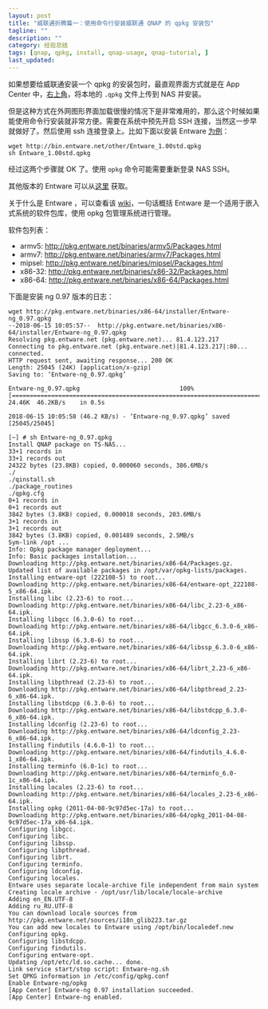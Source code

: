 ```yaml
---
layout: post
title: "威联通折腾篇一：使用命令行安装威联通 QNAP 的 qpkg 安装包"
tagline: ""
description: ""
category: 经验总结
tags: [qnap, qpkg, install, qnap-usage, qnap-tutorial, ]
last_updated:
---
```


如果想要给威联通安装一个 qpkg 的安装包时，最直观界面方式就是在 App Center 中，[右上角](https://www.qnap.com/en/how-to/knowledge-base/article/how-to-install-qnap-applications-qpkg-files-manually)，将本地的 `.qpkg` 文件上传到 NAS 并安装。

但是这种方式在外网图形界面加载很慢的情况下是非常难用的，那么这个时候如果能使用命令行安装就非常方便。需要在系统中预先开启 SSH 连接，当然这一步早就做好了。然后使用 ssh 连接登录上。比如下面以安装 Entware [为例](https://github.com/Entware/Entware/wiki/Install-on-QNAP-NAS)：

    wget http://bin.entware.net/other/Entware_1.00std.qpkg
    sh Entware_1.00std.qpkg

经过这两个步骤就 OK 了。使用 `opkg` 命令可能需要重新登录 NAS SSH。

其他版本的 Entware 可以从[这里](http://pkg.entware.net/binaries/) 获取。

关于什么是 Entware ，可以查看该 [wiki](https://github.com/Entware/Entware/wiki)，一句话概括 Entware 是一个适用于嵌入式系统的软件包库，使用 opkg 包管理系统进行管理。

软件包列表：

- armv5: <http://pkg.entware.net/binaries/armv5/Packages.html>
- armv7: <http://pkg.entware.net/binaries/armv7/Packages.html>
- mipsel: <http://pkg.entware.net/binaries/mipsel/Packages.html>
- x86-32: <http://pkg.entware.net/binaries/x86-32/Packages.html>
- x86-64: <http://pkg.entware.net/binaries/x86-64/Packages.html>

下面是安装 ng 0.97 版本的日志：

    wget http://pkg.entware.net/binaries/x86-64/installer/Entware-ng_0.97.qpkg
    --2018-06-15 10:05:57--  http://pkg.entware.net/binaries/x86-64/installer/Entware-ng_0.97.qpkg
    Resolving pkg.entware.net (pkg.entware.net)... 81.4.123.217
    Connecting to pkg.entware.net (pkg.entware.net)|81.4.123.217|:80... connected.
    HTTP request sent, awaiting response... 200 OK
    Length: 25045 (24K) [application/x-gzip]
    Saving to: ‘Entware-ng_0.97.qpkg’

    Entware-ng_0.97.qpkg                            100%[======================================================================================================>]  24.46K  46.2KB/s    in 0.5s

    2018-06-15 10:05:58 (46.2 KB/s) - ‘Entware-ng_0.97.qpkg’ saved [25045/25045]

    [~] # sh Entware-ng_0.97.qpkg
    Install QNAP package on TS-NAS...
    33+1 records in
    33+1 records out
    24322 bytes (23.8KB) copied, 0.000060 seconds, 386.6MB/s
    ./
    ./qinstall.sh
    ./package_routines
    ./qpkg.cfg
    0+1 records in
    0+1 records out
    3842 bytes (3.8KB) copied, 0.000018 seconds, 203.6MB/s
    3+1 records in
    3+1 records out
    3842 bytes (3.8KB) copied, 0.001489 seconds, 2.5MB/s
    Sym-link /opt ...
    Info: Opkg package manager deployment...
    Info: Basic packages installation...
    Downloading http://pkg.entware.net/binaries/x86-64/Packages.gz.
    Updated list of available packages in /opt/var/opkg-lists/packages.
    Installing entware-opt (222108-5) to root...
    Downloading http://pkg.entware.net/binaries/x86-64/entware-opt_222108-5_x86-64.ipk.
    Installing libc (2.23-6) to root...
    Downloading http://pkg.entware.net/binaries/x86-64/libc_2.23-6_x86-64.ipk.
    Installing libgcc (6.3.0-6) to root...
    Downloading http://pkg.entware.net/binaries/x86-64/libgcc_6.3.0-6_x86-64.ipk.
    Installing libssp (6.3.0-6) to root...
    Downloading http://pkg.entware.net/binaries/x86-64/libssp_6.3.0-6_x86-64.ipk.
    Installing librt (2.23-6) to root...
    Downloading http://pkg.entware.net/binaries/x86-64/librt_2.23-6_x86-64.ipk.
    Installing libpthread (2.23-6) to root...
    Downloading http://pkg.entware.net/binaries/x86-64/libpthread_2.23-6_x86-64.ipk.
    Installing libstdcpp (6.3.0-6) to root...
    Downloading http://pkg.entware.net/binaries/x86-64/libstdcpp_6.3.0-6_x86-64.ipk.
    Installing ldconfig (2.23-6) to root...
    Downloading http://pkg.entware.net/binaries/x86-64/ldconfig_2.23-6_x86-64.ipk.
    Installing findutils (4.6.0-1) to root...
    Downloading http://pkg.entware.net/binaries/x86-64/findutils_4.6.0-1_x86-64.ipk.
    Installing terminfo (6.0-1c) to root...
    Downloading http://pkg.entware.net/binaries/x86-64/terminfo_6.0-1c_x86-64.ipk.
    Installing locales (2.23-6) to root...
    Downloading http://pkg.entware.net/binaries/x86-64/locales_2.23-6_x86-64.ipk.
    Installing opkg (2011-04-08-9c97d5ec-17a) to root...
    Downloading http://pkg.entware.net/binaries/x86-64/opkg_2011-04-08-9c97d5ec-17a_x86-64.ipk.
    Configuring libgcc.
    Configuring libc.
    Configuring libssp.
    Configuring libpthread.
    Configuring librt.
    Configuring terminfo.
    Configuring ldconfig.
    Configuring locales.
    Entware uses separate locale-archive file independent from main system
    Creating locale archive - /opt/usr/lib/locale/locale-archive
    Adding en_EN.UTF-8
    Adding ru_RU.UTF-8
    You can download locale sources from http://pkg.entware.net/sources/i18n_glib223.tar.gz
    You can add new locales to Entware using /opt/bin/localedef.new
    Configuring opkg.
    Configuring libstdcpp.
    Configuring findutils.
    Configuring entware-opt.
    Updating /opt/etc/ld.so.cache... done.
    Link service start/stop script: Entware-ng.sh
    Set QPKG information in /etc/config/qpkg.conf
    Enable Entware-ng/opkg
    [App Center] Entware-ng 0.97 installation succeeded.
    [App Center] Entware-ng enabled.

